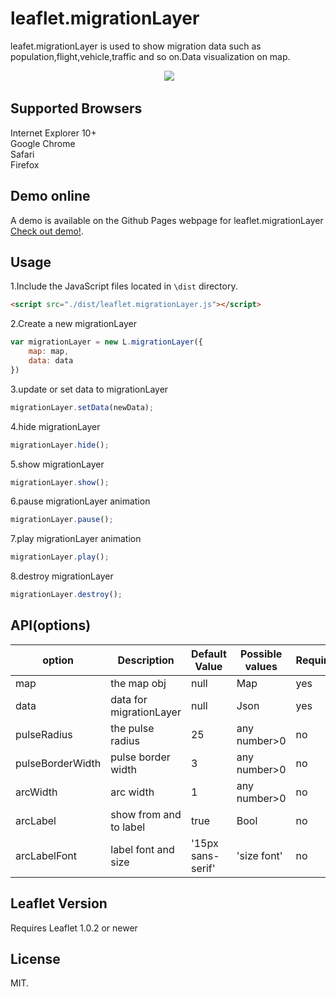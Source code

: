 # leaflet.migrationLayer
leafet.migrationLayer is used to show migration data such as population,flight,vehicle,traffic and so on.Data visualization on map.
<div style="text-align:center" align="center">
  <img src="https://sylvenas.github.io/leaflet.migrationLayer/demo.gif" />
</div>

## Supported Browsers   
Internet Explorer 10+     
Google Chrome     
Safari    
Firefox        

## Demo online   
A demo is available on the Github Pages webpage for leaflet.migrationLayer [Check out demo!](https://sylvenas.github.io/leaflet.migrationLayer/).

## Usage     
1.Include the JavaScript files located in ```\dist``` directory.
```html
<script src="./dist/leaflet.migrationLayer.js"></script>
```    
2.Create a new migrationLayer
```js
var migrationLayer = new L.migrationLayer({
    map: map,
    data: data
})
```     
3.update or set data to migrationLayer
```js
migrationLayer.setData(newData);
```   
4.hide migrationLayer       
```js
migrationLayer.hide();
```   
5.show migrationLayer       
```js
migrationLayer.show();
```   
6.pause migrationLayer animation  
```js
migrationLayer.pause();
```   
7.play migrationLayer animation
```js
migrationLayer.play();
```   
8.destroy migrationLayer     
```js
migrationLayer.destroy();
```   

## API(options)   

| option          | Description            | Default Value    | Possible  values         | Required       |
| --------------- | ---------------------- | -----------------| ------------------------ | -------------- | 
| map             | the map obj            | null             | Map                      | yes            |
| data            | data for migrationLayer| null             | Json                     | yes            | 
| pulseRadius     | the pulse radius       | 25               | any number>0             | no             |
| pulseBorderWidth| pulse border width     | 3                | any number>0             | no             |
| arcWidth        | arc width              | 1                | any number>0             | no             |
| arcLabel        | show from and to label | true             | Bool                     | no             |
| arcLabelFont    | label font and size    | '15px sans-serif'| 'size font'              | no             |   

## Leaflet Version     
Requires Leaflet 1.0.2 or newer   

## License   
MIT.    
